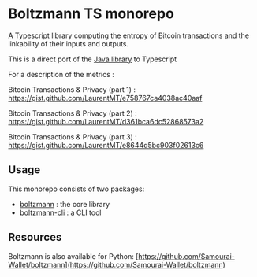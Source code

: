 # Boltzmann TS monorepo

A Typescript library computing the entropy of Bitcoin transactions and the linkability of their inputs and outputs.

This is a direct port of the [Java library](https://github.com/Archive-Samourai-Wallet/boltzmann-java) to Typescript

For a description of the metrics :

Bitcoin Transactions & Privacy (part 1) : https://gist.github.com/LaurentMT/e758767ca4038ac40aaf

Bitcoin Transactions & Privacy (part 2) : https://gist.github.com/LaurentMT/d361bca6dc52868573a2

Bitcoin Transactions & Privacy (part 3) : https://gist.github.com/LaurentMT/e8644d5bc903f02613c6

## Usage
This monorepo consists of two packages:
- [boltzmann](./packages/boltzmann) : the core library
- [boltzmann-cli](./packages/boltzmann-cli) : a CLI tool

## Resources
Boltzmann is also available for Python: [https://github.com/Samourai-Wallet/boltzmann](https://github.com/Samourai-Wallet/boltzmann)
